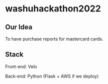 # washuhackathon2022

## Our Idea
To have purchase reports for mastercard cards.

## Stack
Front-end: Velo

Back-end: Python (Flask + AWS if we deploy)
